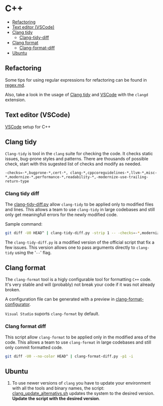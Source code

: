# C++
  * [Refactoring](#refactoring)
  * [Text editor (VSCode)](#text-editor-vscode)
  * [Clang tidy](#clang-tidy)
    + [Clang-tidy-diff](#clang-tidy-diff)
  * [Clang format](#clang-format)
    + [Clang-format-diff](#clang-format-diff)
  * [Ubuntu](#ubuntu)

## Refactoring
  Some tips for using regular expressions for refactoring can be found in [regex.md](regex.md).

  Also, take a look in the usage of [Clang tidy](#clang-tidy) and [VSCode](#text-editor) with the `clangd` extension.

## Text editor (VSCode)
  [VSCode](vscode/vscode.md) setup for C++

## Clang tidy

  `Clang-tidy` is tool in the `clang` suite for checking the code. It checks static issues, bug-prone styles and patterns. There are thousands of possible check, start with this sugested list of checks and modify as needed.
  ```
  -checks=-*,bugprone-*,cert-*, clang-*,cppcoreguidelines-*,llvm-*,misc-*,modernize-*,performance-*,readability-*,-modernize-use-trailing-return-type
  ```

### Clang tidy diff
  The [clang-tidy-diff.py](clang-tidy-diff.py) allow `clang-tidy` to be applied only to modified files and lines. This allows a team to use `clang-tidy` in large codebases and still only get meaningfull errors for the newly modified code.

   Sample command:
```bash
git diff -U0 HEAD^ | clang-tidy-diff.py -strip 1 -- -checks=-*,modernize-use-override
```

  The `clang-tidy-diff.py` is a modified version of the official script that fix a few issues. This version allows one to pass arguments directly to `clang-tidy` using the '`--`' flag.

## Clang format

  The `clang-format` tool is a higly configurable tool for formatting `C++` code. It's very stable and will (probably) not break your code if it was not already broken.

  A configuration file can be generated with a preview in [clang-format-configurator](https://zed0.co.uk/clang-format-configurator/).

  `Visual Studio` suports `clang-format` by default.

### Clang format diff

  This script allow `clang-format` to be applied only in the modified area of the code. This allows a team to use `clang-format` in large codebases and still only commit formatted code.

```bash
git diff -U0 --no-color HEAD^ | clang-format-diff.py -p1 -i
```

## Ubuntu
  1. To use newer versions of `clang` you have to update your environment with all the tools and binary names, the script: [clang_update_alternativs.sh](clang_update_alternativs.sh) updates the system to the desired version. **Update the script with the desired version**.
